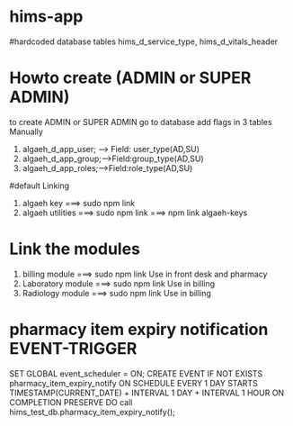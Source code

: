 # hims-app

#hardcoded database tables
hims_d_service_type,
hims_d_vitals_header

# Howto create (ADMIN or SUPER ADMIN)

to create ADMIN or SUPER ADMIN go to database
add flags in 3 tables Manually

1. algaeh_d_app_user; --> Field: user_type(AD,SU)
2. algaeh_d_app_group;-->Field:group_type(AD,SU)
3. algaeh_d_app_roles;-->Field:role_type(AD,SU)

#default Linking

1. algaeh key ===> sudo npm link
2. algaeh utilities ===> sudo npm link ===> npm link algaeh-keys

# Link the modules

1. billing module ===> sudo npm link Use in front desk and pharmacy
2. Laboratory module ===> sudo npm link Use in billing
3. Radiology module ===> sudo npm link Use in billing

# pharmacy item expiry notification EVENT-TRIGGER

SET GLOBAL event_scheduler = ON;
CREATE EVENT IF NOT EXISTS pharmacy_item_expiry_notify
ON SCHEDULE EVERY 1 DAY
STARTS TIMESTAMP(CURRENT_DATE) + INTERVAL 1 DAY + INTERVAL 1 HOUR
ON COMPLETION PRESERVE
DO call hims_test_db.pharmacy_item_expiry_notify();
